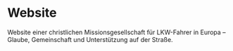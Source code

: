 # Website
Website einer christlichen Missionsgesellschaft für LKW-Fahrer in Europa – Glaube, Gemeinschaft und Unterstützung auf der Straße.
